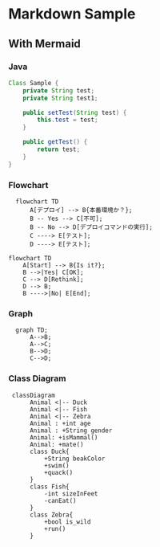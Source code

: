 # Markdown Sample

## With Mermaid

### Java

```java
Class Sample {
    private String test;
    private String test1;

    public setTest(String test) {
        this.test = test;
    }

    public getTest() {
        return test;
    }
}
```

### Flowchart

```mermaid
  flowchart TD
      A[デプロイ] --> B{本番環境か？};
      B -- Yes --> C[不可];
      B -- No --> D[デプロイコマンドの実行];
      C ----> E[テスト];
      D ----> E[テスト];
```

```mermaid
flowchart TD
    A[Start] --> B{Is it?};
    B -->|Yes| C[OK];
    C --> D[Rethink];
    D --> B;
    B ---->|No| E[End];
```

### Graph

```mermaid
  graph TD;
      A-->B;
      A-->C;
      B-->D;
      C-->D;
```

### Class Diagram

```mermaid
 classDiagram
      Animal <|-- Duck
      Animal <|-- Fish
      Animal <|-- Zebra
      Animal : +int age
      Animal : +String gender
      Animal: +isMammal()
      Animal: +mate()
      class Duck{
          +String beakColor
          +swim()
          +quack()
      }
      class Fish{
          -int sizeInFeet
          -canEat()
      }
      class Zebra{
          +bool is_wild
          +run()
      }
```

